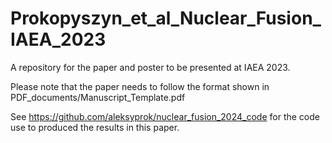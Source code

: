 # Prokopyszyn_et_al_Nuclear_Fusion_IAEA_2023
A repository for the paper and poster to be presented at IAEA 2023.

Please note that the paper needs to follow the format shown in PDF_documents/Manuscript_Template.pdf

See https://github.com/aleksyprok/nuclear_fusion_2024_code for the code use to produced the results in this paper.
